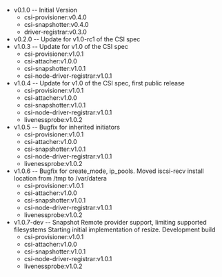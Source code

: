 * v0.1.0 -- Initial Version
  * csi-provisioner:v0.4.0
  * csi-snapshotter:v0.4.0
  * driver-registrar:v0.3.0
* v0.2.0 -- Update for v1.0-rc1 of the CSI spec
* v1.0.3 -- Update for v1.0 of the CSI spec
  * csi-provisioner:v1.0.1
  * csi-attacher:v1.0.0
  * csi-snapshotter:v1.0.1
  * csi-node-driver-registrar:v1.0.1
* v1.0.4 -- Update for v1.0 of the CSI spec, first public release
  * csi-provisioner:v1.0.1
  * csi-attacher:v1.0.0
  * csi-snapshotter:v1.0.1
  * csi-node-driver-registrar:v1.0.1
  * livenessprobe:v1.0.2
* v1.0.5 -- Bugfix for inherited initiators
  * csi-provisioner:v1.0.1
  * csi-attacher:v1.0.0
  * csi-snapshotter:v1.0.1
  * csi-node-driver-registrar:v1.0.1
  * livenessprobe:v1.0.2
* v1.0.6 -- Bugfix for create\_mode, ip\_pools.  Moved iscsi-recv install
            location from /tmp to /var/datera
  * csi-provisioner:v1.0.1
  * csi-attacher:v1.0.0
  * csi-snapshotter:v1.0.1
  * csi-node-driver-registrar:v1.0.1
  * livenessprobe:v1.0.2
* v1.0.7-dev -- Snapshot Remote provider support, limiting supported filesystems
                Starting initial implementation of resize.  Development build
  * csi-provisioner:v1.0.1
  * csi-attacher:v1.0.0
  * csi-snapshotter:v1.0.1
  * csi-node-driver-registrar:v1.0.1
  * livenessprobe:v1.0.2
